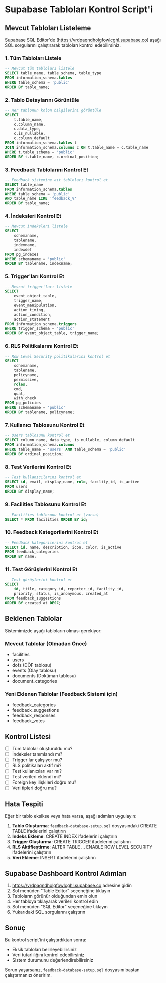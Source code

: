 # Supabase Tabloları Kontrol Script'i

## Mevcut Tabloları Listeleme

Supabase SQL Editor'de (https://vrdpaqndholgfowlcghl.supabase.co) aşağı SQL sorgularını çalıştırarak tabloları kontrol edebilirsiniz.

### 1. Tüm Tabloları Listele

```sql
-- Mevcut tüm tabloları listele
SELECT table_name, table_schema, table_type 
FROM information_schema.tables 
WHERE table_schema = 'public' 
ORDER BY table_name;
```

### 2. Tablo Detaylarını Görüntüle

```sql
-- Her tablonun kolon bilgilerini görüntüle
SELECT 
    t.table_name,
    c.column_name,
    c.data_type,
    c.is_nullable,
    c.column_default
FROM information_schema.tables t
JOIN information_schema.columns c ON t.table_name = c.table_name
WHERE t.table_schema = 'public'
ORDER BY t.table_name, c.ordinal_position;
```

### 3. Feedback Tablolarını Kontrol Et

```sql
-- Feedback sistemine ait tabloları kontrol et
SELECT table_name 
FROM information_schema.tables 
WHERE table_schema = 'public' 
AND table_name LIKE 'feedback_%'
ORDER BY table_name;
```

### 4. İndeksleri Kontrol Et

```sql
-- Mevcut indeksleri listele
SELECT 
    schemaname,
    tablename,
    indexname,
    indexdef
FROM pg_indexes 
WHERE schemaname = 'public'
ORDER BY tablename, indexname;
```

### 5. Trigger'ları Kontrol Et

```sql
-- Mevcut trigger'ları listele
SELECT 
    event_object_table,
    trigger_name,
    event_manipulation,
    action_timing,
    action_condition,
    action_statement
FROM information_schema.triggers
WHERE trigger_schema = 'public'
ORDER BY event_object_table, trigger_name;
```

### 6. RLS Politikalarını Kontrol Et

```sql
-- Row Level Security politikalarını kontrol et
SELECT 
    schemaname,
    tablename,
    policyname,
    permissive,
    roles,
    cmd,
    qual,
    with_check
FROM pg_policies
WHERE schemaname = 'public'
ORDER BY tablename, policyname;
```

### 7. Kullanıcı Tablosunu Kontrol Et

```sql
-- Users tablosunu kontrol et
SELECT column_name, data_type, is_nullable, column_default
FROM information_schema.columns
WHERE table_name = 'users' AND table_schema = 'public'
ORDER BY ordinal_position;
```

### 8. Test Verilerini Kontrol Et

```sql
-- Test kullanıcılarını kontrol et
SELECT id, email, display_name, role, facility_id, is_active
FROM users
ORDER BY display_name;
```

### 9. Facilities Tablosunu Kontrol Et

```sql
-- Facilities tablosunu kontrol et (varsa)
SELECT * FROM facilities ORDER BY id;
```

### 10. Feedback Kategorilerini Kontrol Et

```sql
-- Feedback kategorilerini kontrol et
SELECT id, name, description, icon, color, is_active
FROM feedback_categories
ORDER BY name;
```

### 11. Test Görüşlerini Kontrol Et

```sql
-- Test görüşlerini kontrol et
SELECT 
    id, title, category_id, reporter_id, facility_id, 
    priority, status, is_anonymous, created_at
FROM feedback_suggestions
ORDER BY created_at DESC;
```

## Beklenen Tablolar

Sistemimizde aşağı tabloların olması gerekiyor:

### Mevcut Tablolar (Olmadan Önce)
- facilities
- users
- dofs (DÖF tablosu)
- events (Olay tablosu)
- documents (Doküman tablosu)
- document_categories

### Yeni Eklenen Tablolar (Feedback Sistemi için)
- feedback_categories
- feedback_suggestions
- feedback_responses
- feedback_votes

## Kontrol Listesi

- [ ] Tüm tablolar oluşturuldu mu?
- [ ] İndeksler tanımlandı mı?
- [ ] Trigger'lar çalışıyor mu?
- [ ] RLS politikaları aktif mi?
- [ ] Test kullanıcıları var mı?
- [ ] Test verileri eklendi mi?
- [ ] Foreign key ilişkileri doğru mu?
- [ ] Veri tipleri doğru mu?

## Hata Tespiti

Eğer bir tablo eksikse veya hata varsa, aşağı adımları uygulayın:

1. **Tablo Oluşturma**: `feedback-database-setup.sql` dosyasındaki CREATE TABLE ifadelerini çalıştırın
2. **İndeks Ekleme**: CREATE INDEX ifadelerini çalıştırın
3. **Trigger Oluşturma**: CREATE TRIGGER ifadelerini çalıştırın
4. **RLS Aktifleştirme**: ALTER TABLE ... ENABLE ROW LEVEL SECURITY ifadelerini çalıştırın
5. **Veri Ekleme**: INSERT ifadelerini çalıştırın

## Supabase Dashboard Kontrol Adımları

1. https://vrdpaqndholgfowlcghl.supabase.co adresine gidin
2. Sol menüden "Table Editor" seçeneğine tıklayın
3. Tabloların görünür olduğundan emin olun
4. Her tabloya tıklayarak verileri kontrol edin
5. Sol menüden "SQL Editor" seçeneğine tıklayın
6. Yukarıdaki SQL sorgularını çalıştırın

## Sonuç

Bu kontrol script'ini çalıştırdıktan sonra:
- Eksik tabloları belirleyebilirsiniz
- Veri tutarlılığını kontrol edebilirsiniz
- Sistem durumunu değerlendirebilirsiniz

Sorun yaşarsanız, `feedback-database-setup.sql` dosyasını baştan çalıştırmanızı öneririm.